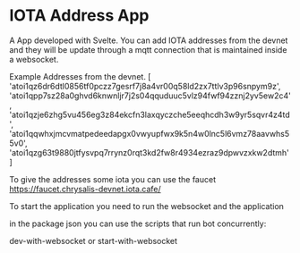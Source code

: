 # IOTA Address App

A App developed with Svelte.
You can add IOTA addresses from the devnet and they will be update through a mqtt connection that is maintained inside a websocket.

Example Addresses from the devnet.
[
  'atoi1qz6dr6dtl0856tf0pczz7gesrf7j8a4vr00q58ld2zx7ttlv3p96snpym9z',
  'atoi1qpp7sz28a0ghvd6knwnljr7j2s04qquduuc5vlz94fwf94zznj2yv5ew2c4',
  'atoi1qzje6zhg5vu456eg3z84ekcfn3laxqyczche5eeqhcdh3w9yr5sqvr4z4td',
  'atoi1qqwhxjmcvmatpedeedapgx0vwyupfwx9k5n4w0lnc5l6vmz78aavwhs55v0',
  'atoi1qzg63t9880jtfysvpq7rrynz0rqt3kd2fw8r4934ezraz9dpwvzxkw2dtmh'
]

To give the addresses some iota you can use the faucet https://faucet.chrysalis-devnet.iota.cafe/

To start the application you need to run the websocket and the application

in the package json you can use the scripts that run bot concurrently:

dev-with-websocket or start-with-websocket

